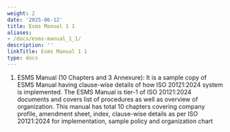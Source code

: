 ```yaml
---
weight: 2
date: '2025-06-12'
title: Esms Manual 1 1
aliases:
- /docs/esms-manual_1_1/
description: ''
linkTitle: Esms Manual 1 1
type: docs
---
```


1. ESMS Manual (10 Chapters and 3 Annexure): It is a sample copy of ESMS Manual having clause-wise details of how ISO 20121:2024 system is implemented. The ESMS Manual is tier-1 of ISO 20121:2024 documents and covers list of procedures as well as overview of organization. This manual has total 10 chapters covering company profile, amendment sheet, index, clause-wise details as per ISO 20121:2024 for implementation, sample policy and organization chart







